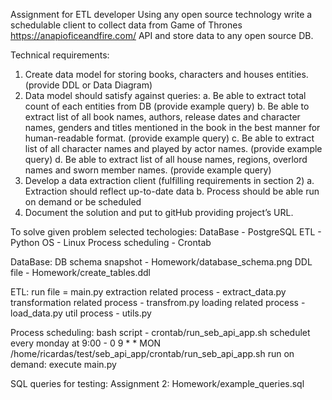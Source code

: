 Assignment for ETL developer
Using any open source technology write a schedulable client to collect data from Game of Thrones
https://anapioficeandfire.com/ API and store data to any open source DB.

Technical requirements:
1. Create data model for storing books, characters and houses entities. (provide DDL or Data
Diagram)
2. Data model should satisfy against queries:
	a. Be able to extract total count of each entities from DB (provide example query)
	b. Be able to extract list of all book names, authors, release dates and character names,
genders and titles mentioned in the book in the best manner for human-readable format.
(provide example query)
	c. Be able to extract list of all character names and played by actor names. (provide example
query)
	d. Be able to extract list of all house names, regions, overlord names and sworn member
names. (provide example query)
3. Develop a data extraction client (fulfilling requirements in section 2)
	a. Extraction should reflect up-to-date data
	b. Process should be able run on demand or be scheduled
4. Document the solution and put to gitHub providing project’s URL.


To solve given problem selected techologies:
	DataBase - PostgreSQL
	ETL - Python
	OS - Linux
	Process scheduling - Crontab

DataBase:
	DB schema snapshot - Homework/database_schema.png
	DDL file - Homework/create_tables.ddl

ETL:
	run file = main.py
	extraction related process - extract_data.py
	transformation related process - transfrom.py
	loading related process - load_data.py
	util process - utils.py

Process scheduling:
	bash script - crontab/run_seb_api_app.sh
	schedulet every monday at 9:00  - 0 9 * * MON /home/ricardas/test/seb_api_app/crontab/run_seb_api_app.sh
	run on demand: execute main.py

SQL queries for testing: 
	Assignment 2: Homework/example_queries.sql
